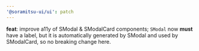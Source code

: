 ```yaml
---
'@soramitsu-ui/ui': patch
---
```


**feat**: improve a11y of SModal & SModalCard components; `SModal` now **must** have a label, but it is automatically generated by SModal and used by SModalCard, so no breaking change here.
